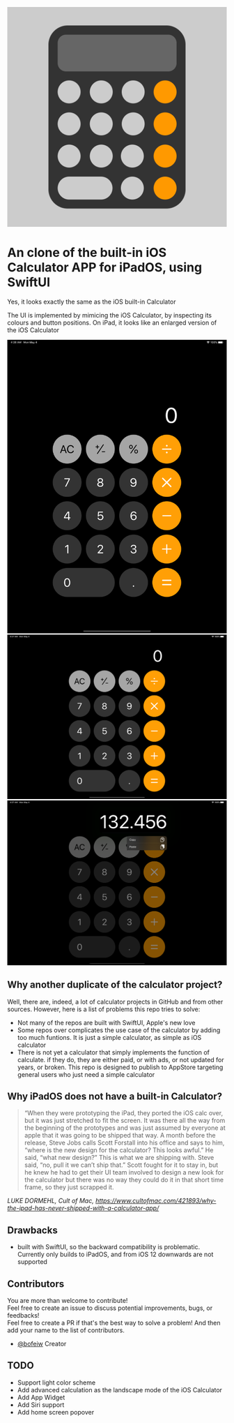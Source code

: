 ![preview](Designs/1024.png)

#  An clone of the built-in iOS Calculator APP for iPadOS, using SwiftUI

Yes, it looks exactly the same as the iOS built-in Calculator

The  UI is implemented by mimicing the iOS Calculator, by inspecting its colours and button positions. On iPad, it looks like an enlarged version of the iOS Calculator

![preview](Designs/iPad12.9PortraitLanding.png)
![preview](Designs/iPad12.9LandscapeLanding.png)
![preview](Designs/iPad12.9LandscapeCopyPaste.png)

## Why another duplicate of the calculator project?

Well, there are, indeed, a lot of calculator projects in GitHub and from other sources. However, here is a list of problems this repo tries to solve:

- Not many of the repos are built with SwiftUI, Apple's new love
- Some repos over complicates the use case of the calculator by adding too much funtions. It is just a simple calculator, as simple as iOS calculator
- There is not yet a calculator that simply implements the function of calculate. if they do, they are either paid, or with ads, or not updated for years, or broken. This repo is designed to publish to AppStore targeting general users who just need a simple calculator

## Why iPadOS does not have a built-in Calculator?

> “When they were prototyping the iPad, they ported the iOS calc over, but it was just stretched to fit the screen. It was there all the way from the beginning of the prototypes and was just assumed by everyone at apple that it was going to be shipped that way.
> A month before the release, Steve Jobs calls Scott Forstall into his office and says to him, “where is the new design for the calculator? This looks awful.” He said, “what new design?” This is what we are shipping with. Steve said, “no, pull it we can’t ship that.” Scott fought for it to stay in, but he knew he had to get their UI team involved to design a new look for the calculator but there was no way they could do it in that short time frame, so they just scrapped it.

*LUKE DORMEHL, Cult of Mac, https://www.cultofmac.com/421893/why-the-ipad-has-never-shipped-with-a-calculator-app/*


## Drawbacks

- built with SwiftUI, so the backward compatibility is problematic. Currently only builds to iPadOS, and from iOS 12 downwards are not supported

## Contributors

You are more than welcome to contribute!  
Feel free to create an issue to discuss potential improvements, bugs, or feedbacks!  
Feel free to create a PR if that's the best way to solve a problem! And then add your name to the list of contributors.  

- [@bofeiw](http://github.com/bofeiw) Creator

## TODO

- Support light color scheme
- Add advanced calculation as the landscape mode of the iOS Calculator
- Add App Widget
- Add Siri support
- Add home screen popover
